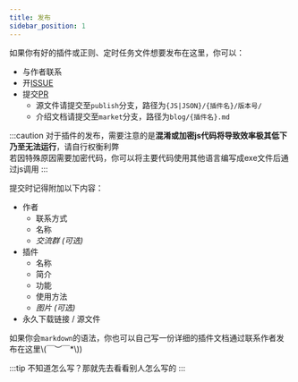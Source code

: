 ```yaml
---
title: 发布
sidebar_position: 1
---
```


如果你有好的插件或正则、定时任务文件想要发布在这里，你可以：

- 与作者联系
- 开[ISSUE](https://github.com/Zaitonn/Serein-Docs/issues/new/choose)
- 提交[PR](https://github.com/Zaitonn/Serein-Docs/compare)
  - 源文件请提交至`publish`分支，路径为`{JS|JSON}/{插件名}/版本号/`
  - 介绍文档请提交至`market`分支，路径为`blog/{插件名}.md`

:::caution
对于插件的发布，需要注意的是**混淆或加密js代码将导致效率极其低下乃至无法运行**，请自行权衡利弊  
若因特殊原因需要加密代码，你可以将主要代码使用其他语言编写成exe文件后通过js调用
:::

提交时记得附加以下内容：

- 作者
  - 联系方式
  - 名称
  - *交流群 (可选)*
- 插件
  - 名称
  - 简介
  - 功能
  - 使用方法
  - *图片 (可选)*
- 永久下载链接 / 源文件

如果你会`markdown`的语法，你也可以自己写一份详细的插件文档通过联系作者发布在这里\\(￣︶￣*\\))

:::tip
不知道怎么写？那就先去看看别人怎么写的
:::
